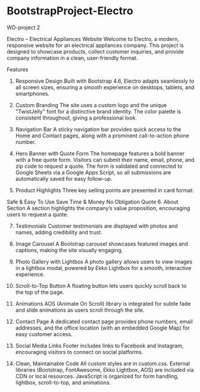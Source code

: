 # BootstrapProject-Electro
WD-project 2




Electro – Electrical Appliances Website
Welcome to Electro, a modern, responsive website for an electrical appliances company. This project is designed to showcase products, collect customer inquiries, and provide company information in a clean, user-friendly format.

Features
1. Responsive Design
Built with Bootstrap 4.6, Electro adapts seamlessly to all screen sizes, ensuring a smooth experience on desktops, tablets, and smartphones.

2. Custom Branding
The site uses a custom logo and the unique "TwistJelly" font for a distinctive brand identity. The color palette is consistent throughout, giving a professional look.

3. Navigation Bar
A sticky navigation bar provides quick access to the Home and Contact pages, along with a prominent call-to-action phone number.

4. Hero Banner with Quote Form
The homepage features a bold banner with a free quote form. Visitors can submit their name, email, phone, and zip code to request a quote. The form is validated and connected to Google Sheets via a Google Apps Script, so all submissions are automatically saved for easy follow-up.

5. Product Highlights
Three key selling points are presented in card format:

Safe & Easy To Use
Save Time & Money
No Obligation Quote
6. About Section
A section highlights the company’s value proposition, encouraging users to request a quote.

7. Testimonials
Customer testimonials are displayed with photos and names, adding credibility and trust.

8. Image Carousel
A Bootstrap carousel showcases featured images and captions, making the site visually engaging.

9. Photo Gallery with Lightbox
A photo gallery allows users to view images in a lightbox modal, powered by Ekko Lightbox for a smooth, interactive experience.

10. Scroll-to-Top Button
A floating button lets users quickly scroll back to the top of the page.

11. Animations
AOS (Animate On Scroll) library is integrated for subtle fade and slide animations as users scroll through the site.

12. Contact Page
A dedicated contact page provides phone numbers, email addresses, and the office location (with an embedded Google Map) for easy customer access.

13. Social Media Links
Footer includes links to Facebook and Instagram, encouraging visitors to connect on social platforms.

14. Clean, Maintainable Code
All custom styles are in custom.css.
External libraries (Bootstrap, FontAwesome, Ekko Lightbox, AOS) are included via CDN or local resources.
JavaScript is organized for form handling, lightbox, scroll-to-top, and animations.
